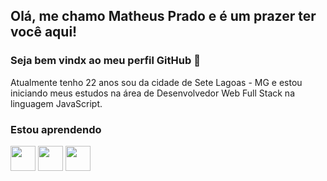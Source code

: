 ## Olá, me chamo Matheus Prado e é um prazer ter você aqui!
### Seja bem vindx ao meu perfil GitHub 👋

Atualmente tenho 22 anos sou da cidade de Sete Lagoas - MG e estou iniciando meus estudos na área de Desenvolvedor Web Full Stack na linguagem JavaScript.

### Estou aprendendo

<img src="https://cdn.jsdelivr.net/gh/devicons/devicon/icons/adonisjs/adonisjs-original.svg" width="40" height="40"/> <img src="https://cdn.jsdelivr.net/gh/devicons/devicon/icons/adonisjs/adonisjs-original.svg" width="40" height="40"/> <img src="https://cdn.jsdelivr.net/gh/devicons/devicon/icons/adonisjs/adonisjs-original.svg" width="40" height="40"/>
